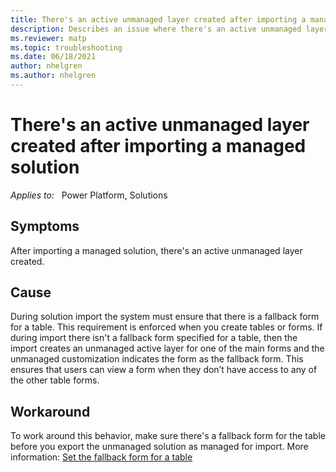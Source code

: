 ```yaml
---
title: There's an active unmanaged layer created after importing a managed solution
description: Describes an issue where there's an active unmanaged layer created after importing a managed solution.
ms.reviewer: matp
ms.topic: troubleshooting
ms.date: 06/18/2021
author: nhelgren
ms.author: nhelgren
---
```

# There's an active unmanaged layer created after importing a managed solution

_Applies to:_ &nbsp; Power Platform, Solutions

## Symptoms

After importing a managed solution, there's an active unmanaged layer created.

## Cause

During solution import the system must ensure that there is a fallback form for a table. This requirement is enforced when you create tables or forms. If during import there isn't a fallback form specified for a table, then the import creates an unmanaged active layer for one of the main forms and the unmanaged customization indicates the form as the fallback form. This ensures that users can view a form when they don’t have access to any of the other table forms.

## Workaround

To work around this behavior, make sure there's a fallback form for the table before you export the unmanaged solution as managed for import. More information: [Set the fallback form for a table](/power-apps/maker/model-driven-apps/control-access-forms#set-the-fallback-form-for-a-table)